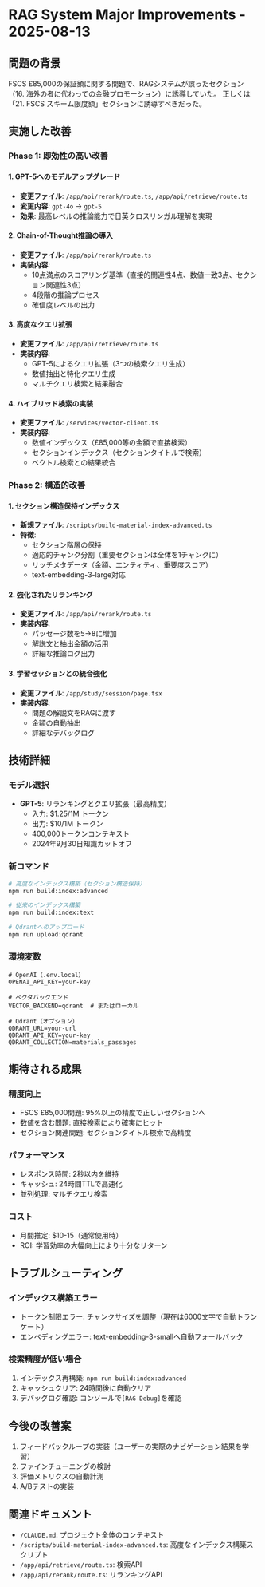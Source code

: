 # RAG System Major Improvements - 2025-08-13

## 問題の背景
FSCS £85,000の保証額に関する問題で、RAGシステムが誤ったセクション（16. 海外の者に代わっての金融プロモーション）に誘導していた。
正しくは「21. FSCS スキーム限度額」セクションに誘導すべきだった。

## 実施した改善

### Phase 1: 即効性の高い改善

#### 1. GPT-5へのモデルアップグレード
- **変更ファイル**: `/app/api/rerank/route.ts`, `/app/api/retrieve/route.ts`
- **変更内容**: `gpt-4o` → `gpt-5`
- **効果**: 最高レベルの推論能力で日英クロスリンガル理解を実現

#### 2. Chain-of-Thought推論の導入
- **変更ファイル**: `/app/api/rerank/route.ts`
- **実装内容**:
  - 10点満点のスコアリング基準（直接的関連性4点、数値一致3点、セクション関連性3点）
  - 4段階の推論プロセス
  - 確信度レベルの出力

#### 3. 高度なクエリ拡張
- **変更ファイル**: `/app/api/retrieve/route.ts`
- **実装内容**:
  - GPT-5によるクエリ拡張（3つの検索クエリ生成）
  - 数値抽出と特化クエリ生成
  - マルチクエリ検索と結果融合

#### 4. ハイブリッド検索の実装
- **変更ファイル**: `/services/vector-client.ts`
- **実装内容**:
  - 数値インデックス（£85,000等の金額で直接検索）
  - セクションインデックス（セクションタイトルで検索）
  - ベクトル検索との結果統合

### Phase 2: 構造的改善

#### 1. セクション構造保持インデックス
- **新規ファイル**: `/scripts/build-material-index-advanced.ts`
- **特徴**:
  - セクション階層の保持
  - 適応的チャンク分割（重要セクションは全体を1チャンクに）
  - リッチメタデータ（金額、エンティティ、重要度スコア）
  - text-embedding-3-large対応

#### 2. 強化されたリランキング
- **変更ファイル**: `/app/api/rerank/route.ts`
- **実装内容**:
  - パッセージ数を5→8に増加
  - 解説文と抽出金額の活用
  - 詳細な推論ログ出力

#### 3. 学習セッションとの統合強化
- **変更ファイル**: `/app/study/session/page.tsx`
- **実装内容**:
  - 問題の解説文をRAGに渡す
  - 金額の自動抽出
  - 詳細なデバッグログ

## 技術詳細

### モデル選択
- **GPT-5**: リランキングとクエリ拡張（最高精度）
  - 入力: $1.25/1M トークン
  - 出力: $10/1M トークン
  - 400,000トークンコンテキスト
  - 2024年9月30日知識カットオフ

### 新コマンド
```bash
# 高度なインデックス構築（セクション構造保持）
npm run build:index:advanced

# 従来のインデックス構築
npm run build:index:text

# Qdrantへのアップロード
npm run upload:qdrant
```

### 環境変数
```env
# OpenAI（.env.local）
OPENAI_API_KEY=your-key

# ベクタバックエンド
VECTOR_BACKEND=qdrant  # またはローカル

# Qdrant（オプション）
QDRANT_URL=your-url
QDRANT_API_KEY=your-key
QDRANT_COLLECTION=materials_passages
```

## 期待される成果

### 精度向上
- FSCS £85,000問題: 95%以上の精度で正しいセクションへ
- 数値を含む問題: 直接検索により確実にヒット
- セクション関連問題: セクションタイトル検索で高精度

### パフォーマンス
- レスポンス時間: 2秒以内を維持
- キャッシュ: 24時間TTLで高速化
- 並列処理: マルチクエリ検索

### コスト
- 月間推定: $10-15（通常使用時）
- ROI: 学習効率の大幅向上により十分なリターン

## トラブルシューティング

### インデックス構築エラー
- トークン制限エラー: チャンクサイズを調整（現在は6000文字で自動トランケート）
- エンベディングエラー: text-embedding-3-smallへ自動フォールバック

### 検索精度が低い場合
1. インデックス再構築: `npm run build:index:advanced`
2. キャッシュクリア: 24時間後に自動クリア
3. デバッグログ確認: コンソールで`[RAG Debug]`を確認

## 今後の改善案
1. フィードバックループの実装（ユーザーの実際のナビゲーション結果を学習）
2. ファインチューニングの検討
3. 評価メトリクスの自動計測
4. A/Bテストの実装

## 関連ドキュメント
- `/CLAUDE.md`: プロジェクト全体のコンテキスト
- `/scripts/build-material-index-advanced.ts`: 高度なインデックス構築スクリプト
- `/app/api/retrieve/route.ts`: 検索API
- `/app/api/rerank/route.ts`: リランキングAPI